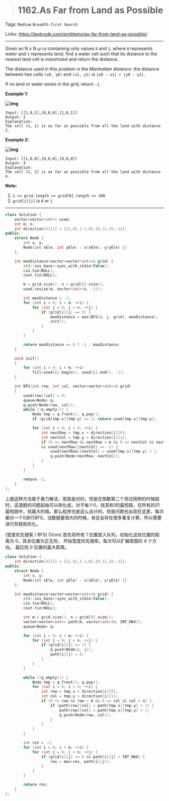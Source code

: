 > #  1162.As Far from Land as Possible

Tags: `Medium` `Breadth-first Search`

Links: <https://leetcode.com/problems/as-far-from-land-as-possible/>

------

Given an N x N `grid` containing only values `0` and `1`, where `0` represents water and `1` represents land, find a water cell such that its distance to the nearest land cell is maximized and return the distance.

The distance used in this problem is the *Manhattan distance*: the distance between two cells `(x0, y0)` and `(x1, y1)` is `|x0 - x1| + |y0 - y1|`.

If no land or water exists in the grid, return `-1`.

**Example 1:**

**![img](https://assets.leetcode.com/uploads/2019/05/03/1336_ex1.JPG)**

```
Input: [[1,0,1],[0,0,0],[1,0,1]]
Output: 2
Explanation: 
The cell (1, 1) is as far as possible from all the land with distance 2.
```

**Example 2:**

**![img](https://assets.leetcode.com/uploads/2019/05/03/1336_ex2.JPG)**

```
Input: [[1,0,0],[0,0,0],[0,0,0]]
Output: 4
Explanation: 
The cell (2, 2) is as far as possible from all the land with distance 4.
```

**Note:**

1. `1 <= grid.length == grid[0].length <= 100`
2. `grid[i][j]` is `0` or `1`

-----

```c++
class Solution {
    vector<vector<int>> used;
    int m, n;
    int direction[4][2] = {{1,0},{-1,0},{0,1},{0,-1}};
public:
    struct Node {
        int x, y;
        Node(int xEle, int yEle) : x(xEle), y(yEle) {}
    };

    int maxDistance(vector<vector<int>>& grid) {
        std::ios_base::sync_with_stdio(false);
        cin.tie(NULL);
        cout.tie(NULL);

        m = grid.size(), n = grid[0].size();
        used.resize(m, vector<int>(n, -1));

        int maxDistance = -1;
        for (int i = 0; i < m; ++i) {
            for (int j = 0; j < n; ++j) {
                if (grid[i][j] == 0) {
                    maxDistance = max(BFS(i, j, grid), maxDistance);
                    init();
                }
            }
        }

        return maxDistance <= 0 ? -1 : maxDistance;
    }

    void init()
    {
        for (int i = 0; i < m; ++i)
            fill(used[i].begin(), used[i].end(), -1);
    }

    int BFS(int row, int col, vector<vector<int>>& grid)
    {
        used[row][col] = 0;
        queue<Node> q;
        q.push(Node(row, col));
        while (!q.empty()) {
            Node tmp = q.front(); q.pop();
            if (grid[tmp.x][tmp.y] == 1) return used[tmp.x][tmp.y];

            for (int i = 0; i < 4; ++i) {
                int nextRow = tmp.x + direction[i][0];
                int nextCol = tmp.y + direction[i][1];
                if (0 <= nextRow && nextRow < m && 0 <= nextCol && nextCol < n 
                && used[nextRow][nextCol] == -1) {
                    used[nextRow][nextCol] = used[tmp.x][tmp.y] + 1;
                    q.push(Node(nextRow, nextCol));
                }   
            }
        }

        return -1;
    }
};
```

上面这种方法属于暴力解法，思路是对的，但是在倒数第二个测试用例的时候超时。这道题的问题起始可以转化成，对于每个0，找其和1的最短路，在所有的01最短路中，找最大的值。那么程序也是这么设计的，但是问题也出现在这里，每次都对一个0进行BFS，当数据量很大的时候，肯定会存在很多重复计算，所以需要进行剪枝和优化。

(宽度优先搜索 / BFS) O(nm)
首先将所有 1 位置放入队列，初始化这些位置的距离为 0，其余位置为正无穷。
开始宽度优先搜索，每次可以扩展周围的 4 个方向。
最后找 0 位置的最大距离。

```c++
class Solution {
    int direction[4][2] = {{1,0},{-1,0},{0,1},{0,-1}};
public:
    struct Node {
        int x, y;
        Node(int xEle, int yEle) : x(xEle), y(yEle) {}
    };

    int maxDistance(vector<vector<int>>& grid) {
        std::ios_base::sync_with_stdio(false);
        cin.tie(NULL);
        cout.tie(NULL);

        int m = grid.size(), n = grid[0].size();
        vector<vector<int>> path(m, vector<int>(n, INT_MAX));
        queue<Node> q;

        for (int i = 0; i < m; ++i) {
            for (int j = 0; j < n; ++j) {
                if (grid[i][j] == 1) {
                    q.push(Node(i, j));
                    path[i][j] = 0;
                }
            }
        }

        while (!q.empty()) {
            Node tmp = q.front(); q.pop();
            for (int i = 0; i < 4; ++i) {
                int row = tmp.x + direction[i][0];
                int col = tmp.y + direction[i][1];
                if (0 <= row && row < m && 0 <= col && col < n) {
                    if (path[row][col] > path[tmp.x][tmp.y] + 1) {
                        path[row][col] = path[tmp.x][tmp.y] + 1;
                        q.push(Node(row, col));
                    }
                }
            }
        }

        int res = -1;
        for (int i = 0; i < m; ++i) {
            for (int j = 0; j < n; ++j) {
                if (grid[i][j] == 0 && path[i][j] < INT_MAX) {
                    res = max(res, path[i][j]);
                }
            }
        }

        return res;
    }
};
```

